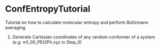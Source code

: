 # ConfEntropyTutorial
Tutorial on how to calculate molecular entropy and perform Boltzmann averaging

1) Generate Cartesian coordinates of any random conformer of a system (e.g. m1_00_PEt2Ph.xyz in Step_0)
